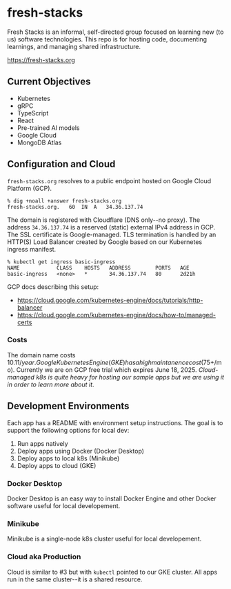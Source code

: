 # fresh-stacks
Fresh Stacks is an informal, self-directed group focused on learning new (to us) software technologies.
This repo is for hosting code, documenting learnings, and managing shared infrastructure.

https://fresh-stacks.org

## Current Objectives
- Kubernetes
- gRPC
- TypeScript
- React
- Pre-trained AI models
- Google Cloud
- MongoDB Atlas

## Configuration and Cloud
`fresh-stacks.org` resolves to a public endpoint hosted on Google Cloud Platform (GCP).

```
% dig +noall +answer fresh-stacks.org
fresh-stacks.org.	60	IN	A	34.36.137.74
```

The domain is registered with Cloudflare (DNS only--no proxy). The address `34.36.137.74` is a reserved (static) external IPv4 address in GCP. The SSL certificate is Google-managed. TLS termination is handled by an HTTP(S) Load Balancer created by Google based on our Kubernetes ingress manifest.

```
% kubectl get ingress basic-ingress
NAME            CLASS    HOSTS   ADDRESS        PORTS   AGE
basic-ingress   <none>   *       34.36.137.74   80      2d21h
```

GCP docs describing this setup:
- https://cloud.google.com/kubernetes-engine/docs/tutorials/http-balancer
- https://cloud.google.com/kubernetes-engine/docs/how-to/managed-certs

### Costs

The domain name costs $10.11/year.
Google Kubernetes Engine (GKE) has a high maintanence cost ($75+/mo). Currently we are on GCP free trial which expires June 18, 2025. *Cloud-managed k8s is quite heavy for hosting our sample apps but we are using it in order to learn more about it*.

## Development Environments

Each app has a README with environment setup instructions. The goal is to support the following options for local dev:
1. Run apps natively
2. Deploy apps using Docker (Docker Desktop)
3. Deploy apps to local k8s (Minikube)
4. Deploy apps to cloud (GKE)

### Docker Desktop

Docker Desktop is an easy way to install Docker Engine and other Docker software useful for local developement.

### Minikube

Minikube is a single-node k8s cluster useful for local developement.

### Cloud aka Production

Cloud is similar to #3 but with `kubectl` pointed to our GKE cluster. All apps run in the same cluster--it is a shared resource.
